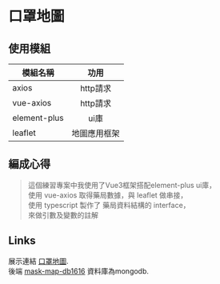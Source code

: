 # 口罩地圖

## 使用模組
| 模組名稱      | 功用          |
| ------------- |:-------------:|
| axios         | http請求      |
| vue-axios     | http請求      |
| element-plus  | ui庫          |
| leaflet       | 地圖應用框架  |
  
## 編成心得
>這個練習專案中我使用了Vue3框架搭配element-plus ui庫，<br>
使用 vue-axios 取得藥局數據，與 leaflet 做串接，<br>
使用 typescript 製作了 藥局資料結構的 interface， <br>
來做引數及變數的註解




## Links

展示連結 [口罩地圖](https://mask-map1615-rhxbugrrx-hda8821791.vercel.app/).<br>
後端 [mask-map-db1616](https://github.com/hda8821791/mask-map-db1616) 資料庫為mongodb.

